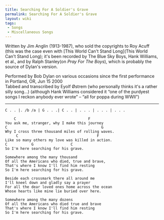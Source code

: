 ```yaml
---
title: Searching For A Soldier's Grave
permalink: Searching For A Soldier's Grave
layout: wiki
tags:
 - Songs
 - Miscellaneous Songs
---
```


Written by Jim Anglin (1913-1987), who sold the copyrights to Roy Acuff
(this was the case even with [This World Can't Stand
Long](This World Can't Stand Long); it's been recorded by The
Blue Sky Boys, Hank Williams, et al., and by Ralph Stanley(on *Pray For
The Boys*), which is probably the source of Dylan's version.

Performed by Bob Dylan on various occasions since the first performance
in Portland, OR, Jun 15 2000  
Tabbed and transcribed by Eyolf Østrem (who personally thinks it's a
rather silly song...) (although Hank Williams considered it “one of the
purdyest songs I reckon anybody ever wrote” – “all for poppa during
WWII”)

* * * * *

    C . . |. /b /a | G . . .| C . . | . . . | . . . | . . .

        C                                 F
    You ask me, stranger, why I make this journey
    C                                           G
    Why I cross three thousand miles of rolling waves.
         C                                    F
    Like so many others my love was killed in action.
    C           G                 C
    So I'm here searching for his grave.

    Somewhere among the many thousand
    Of all the Americans who died, true and brave,
    That's where I know I'll find him resting
    So I'm here searching for his grave.

    Beside each crossmark there all around me
    I'll kneel down and gladly say a prayer
    For all the dear loved ones home across the ocean
    Whose hearts like mine lie buried over here.

    Somewhere among the many dozens
    Of all the Americans who died true and brave
    That's where I know I'll find him resting
    So I'm here searching for his grave.
